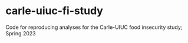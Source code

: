 # carle-uiuc-fi-study
Code for reproducing analyses for the Carle-UIUC food insecurity study; Spring 2023

